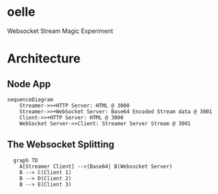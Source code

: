 # oelle
Websocket Stream Magic Experiment

# Architecture 
## Node App
```mermaid
sequenceDiagram
    Streamer->>+HTTP Server: HTML @ 3000
    Streamer->>+WebSocket Server: Base64 Encoded Stream data @ 3001
    Client->>+HTTP Server: HTML @ 3000
    WebSocket Server->>Client: Streamer Server Stream @ 3001
```

## The Websocket Splitting 
```mermaid
  graph TD
    A[Streamer Client] -->|Base64| B(Websocket Server)
    B --> C(Client 1)
    B --> D(Client 2)
    B --> E(Client 3)
```